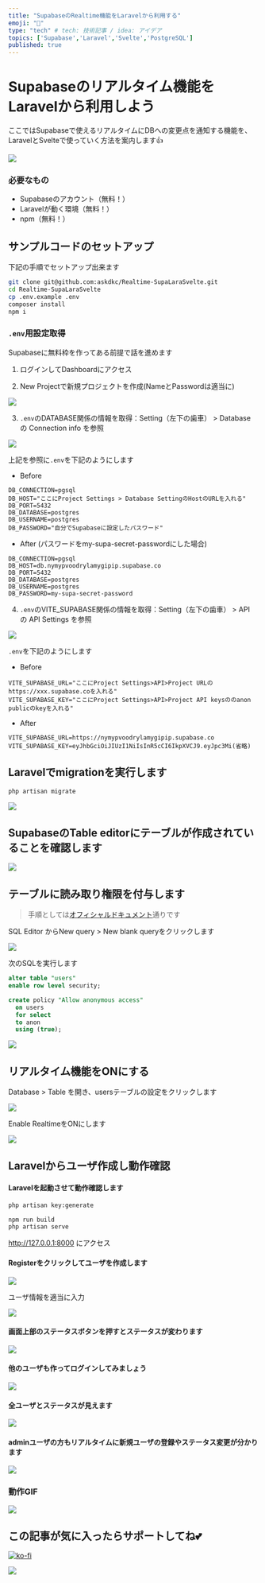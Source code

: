 ```yaml
---
title: "SupabaseのRealtime機能をLaravelから利用する"
emoji: "🐘"
type: "tech" # tech: 技術記事 / idea: アイデア
topics: ['Supabase','Laravel','Svelte','PostgreSQL']
published: true
---
```

# Supabaseのリアルタイム機能をLaravelから利用しよう

ここではSupabaseで使えるリアルタイムにDBへの変更点を通知する機能を、LaravelとSvelteで使っていく方法を案内します👍

![](https://storage.googleapis.com/zenn-user-upload/34960a3242a4-20230809.gif)

### 必要なもの
- Supabaseのアカウント（無料！）
- Laravelが動く環境（無料！）
- npm（無料！）

## サンプルコードのセットアップ

下記の手順でセットアップ出来ます

```bash
git clone git@github.com:askdkc/Realtime-SupaLaraSvelte.git
cd Realtime-SupaLaraSvelte
cp .env.example .env
composer install
npm i
```

### `.env`用設定取得

Supabaseに無料枠を作ってある前提で話を進めます

1. ログインしてDashboardにアクセス


2. New Projectで新規プロジェクトを作成(NameとPasswordは適当に)

![](https://storage.googleapis.com/zenn-user-upload/5c17b39d6653-20230809.png)

3. `.env`のDATABASE関係の情報を取得：Setting（左下の歯車） > Database の Connection info を参照

![](https://storage.googleapis.com/zenn-user-upload/5aef65f659a9-20230809.png)

上記を参照に`.env`を下記のようにします

- Before
```env
DB_CONNECTION=pgsql
DB_HOST="ここにProject Settings > Database SettingのHostのURLを入れる"
DB_PORT=5432
DB_DATABASE=postgres
DB_USERNAME=postgres
DB_PASSWORD="自分でSupabaseに設定したパスワード"
```

- After (パスワードをmy-supa-secret-passwordにした場合)
```env
DB_CONNECTION=pgsql
DB_HOST=db.nymypvoodrylamygipip.supabase.co
DB_PORT=5432
DB_DATABASE=postgres
DB_USERNAME=postgres
DB_PASSWORD=my-supa-secret-password
```

4. `.env`のVITE_SUPABASE関係の情報を取得：Setting（左下の歯車） > API の API Settings を参照

![](https://storage.googleapis.com/zenn-user-upload/46d360d58b94-20230809.png)

`.env`を下記のようにします

- Before
```env
VITE_SUPABASE_URL="ここにProject Settings>API>Project URLのhttps://xxx.supabase.coを入れる"
VITE_SUPABASE_KEY="ここにProject Settings>API>Project API keysののanon publicのkeyを入れる"
```

- After
```env
VITE_SUPABASE_URL=https://nymypvoodrylamygipip.supabase.co
VITE_SUPABASE_KEY=eyJhbGciOiJIUzI1NiIsInR5cCI6IkpXVCJ9.eyJpc3Mi(省略)
```

## Laravelでmigrationを実行します

```bash
php artisan migrate
```

![](https://storage.googleapis.com/zenn-user-upload/a143562bdbf7-20230809.png)

## SupabaseのTable editorにテーブルが作成されていることを確認します

![](https://storage.googleapis.com/zenn-user-upload/f6436aa48073-20230809.png)

## テーブルに読み取り権限を付与します

> 手順としては[オフィシャルドキュメント](https://supabase.com/docs/guides/realtime/postgres-changes)通りです
>

SQL Editor からNew query > New blank queryをクリックします

![](https://storage.googleapis.com/zenn-user-upload/9c384aa59743-20230809.png)

次のSQLを実行します
```sql
alter table "users"
enable row level security;

create policy "Allow anonymous access"
  on users
  for select
  to anon
  using (true);
```

![](https://storage.googleapis.com/zenn-user-upload/53655b57aa18-20230809.png)


## リアルタイム機能をONにする

Database > Table を開き、usersテーブルの設定をクリックします

![](https://storage.googleapis.com/zenn-user-upload/f25b2f128f22-20230809.png)

Enable RealtimeをONにします

![](https://storage.googleapis.com/zenn-user-upload/26f2d74ca591-20230809.png)

## Laravelからユーザ作成し動作確認

#### Laravelを起動させて動作確認します

```bash
php artisan key:generate

npm run build
php artisan serve
```

http://127.0.0.1:8000 にアクセス

#### Registerをクリックしてユーザを作成します

![](https://storage.googleapis.com/zenn-user-upload/1a52388491c6-20230809.png)

ユーザ情報を適当に入力

![](https://storage.googleapis.com/zenn-user-upload/57a090fff9d4-20230809.png)

#### 画面上部のステータスボタンを押すとステータスが変わります

![](https://storage.googleapis.com/zenn-user-upload/a065d5f4eba7-20230809.png)

#### 他のユーザも作ってログインしてみましょう

![](https://storage.googleapis.com/zenn-user-upload/92618df14b11-20230809.png)

#### 全ユーザとステータスが見えます

![](https://storage.googleapis.com/zenn-user-upload/1e2900935e07-20230809.png)

#### adminユーザの方もリアルタイムに新規ユーザの登録やステータス変更が分かります

![](https://storage.googleapis.com/zenn-user-upload/8af3d3a54b00-20230809.png)

### 動作GIF

![](https://storage.googleapis.com/zenn-user-upload/34960a3242a4-20230809.gif)

## この記事が気に入ったらサポートしてね💕

[![ko-fi](https://ko-fi.com/img/githubbutton_sm.svg)](https://ko-fi.com/X7X8O7KCU)

[![](https://img.shields.io/static/v1?label=Sponsor&message=%E2%9D%A4&logo=GitHub&color=%23fe8e86)](https://github.com/sponsors/askdkc)
